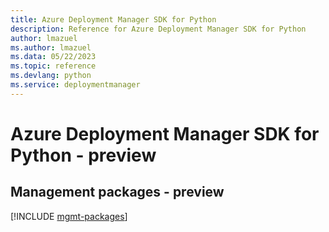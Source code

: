 ```yaml
---
title: Azure Deployment Manager SDK for Python
description: Reference for Azure Deployment Manager SDK for Python
author: lmazuel
ms.author: lmazuel
ms.data: 05/22/2023
ms.topic: reference
ms.devlang: python
ms.service: deploymentmanager
---
```

# Azure Deployment Manager SDK for Python - preview

## Management packages - preview
[!INCLUDE [mgmt-packages](deployment-manager-mgmt-index.md)]